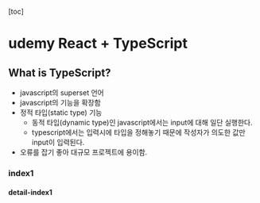 [toc]
# **udemy React + TypeScript**
## What is TypeScript?
- javascript의 superset 언어
- javascript의 기능을 확장함
- 정적 타입(static type) 기능
  - 동적 타입(dynamic type)인 javascript에서는 input에 대해 일단 실행한다.
  - typescript에서는 입력시에 타입을 정해놓기 때문에 작성자가 의도한 값만 input이 입력된다.
- 오류를 잡기 좋아 대규모 프로젝트에 용이함.
### index1
#### detail-index1

